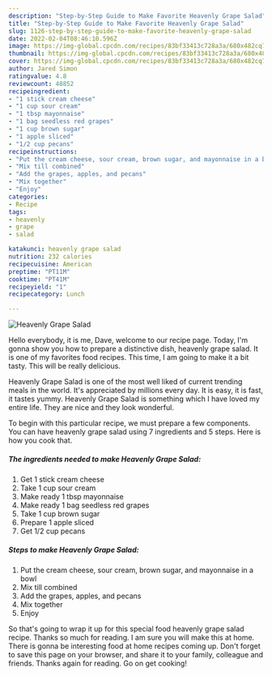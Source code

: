 ```yaml
---
description: "Step-by-Step Guide to Make Favorite Heavenly Grape Salad"
title: "Step-by-Step Guide to Make Favorite Heavenly Grape Salad"
slug: 1126-step-by-step-guide-to-make-favorite-heavenly-grape-salad
date: 2022-02-04T08:46:10.596Z
image: https://img-global.cpcdn.com/recipes/83bf33413c728a3a/680x482cq70/heavenly-grape-salad-recipe-main-photo.jpg
thumbnail: https://img-global.cpcdn.com/recipes/83bf33413c728a3a/680x482cq70/heavenly-grape-salad-recipe-main-photo.jpg
cover: https://img-global.cpcdn.com/recipes/83bf33413c728a3a/680x482cq70/heavenly-grape-salad-recipe-main-photo.jpg
author: Jared Simon
ratingvalue: 4.8
reviewcount: 48852
recipeingredient:
- "1 stick cream cheese"
- "1 cup sour cream"
- "1 tbsp mayonnaise"
- "1 bag seedless red grapes"
- "1 cup brown sugar"
- "1 apple sliced"
- "1/2 cup pecans"
recipeinstructions:
- "Put the cream cheese, sour cream, brown sugar, and mayonnaise in a bowl"
- "Mix till combined"
- "Add the grapes, apples, and pecans"
- "Mix together"
- "Enjoy"
categories:
- Recipe
tags:
- heavenly
- grape
- salad

katakunci: heavenly grape salad 
nutrition: 232 calories
recipecuisine: American
preptime: "PT11M"
cooktime: "PT41M"
recipeyield: "1"
recipecategory: Lunch

---
```



![Heavenly Grape Salad](https://img-global.cpcdn.com/recipes/83bf33413c728a3a/680x482cq70/heavenly-grape-salad-recipe-main-photo.jpg)

Hello everybody, it is me, Dave, welcome to our recipe page. Today, I'm gonna show you how to prepare a distinctive dish, heavenly grape salad. It is one of my favorites food recipes. This time, I am going to make it a bit tasty. This will be really delicious.



Heavenly Grape Salad is one of the most well liked of current trending meals in the world. It's appreciated by millions every day. It is easy, it is fast, it tastes yummy. Heavenly Grape Salad is something which I have loved my entire life. They are nice and they look wonderful.


To begin with this particular recipe, we must prepare a few components. You can have heavenly grape salad using 7 ingredients and 5 steps. Here is how you cook that.

<!--inarticleads1-->

##### The ingredients needed to make Heavenly Grape Salad:

1. Get 1 stick cream cheese
1. Take 1 cup sour cream
1. Make ready 1 tbsp mayonnaise
1. Make ready 1 bag seedless red grapes
1. Take 1 cup brown sugar
1. Prepare 1 apple sliced
1. Get 1/2 cup pecans




<!--inarticleads2-->

##### Steps to make Heavenly Grape Salad:

1. Put the cream cheese, sour cream, brown sugar, and mayonnaise in a bowl
1. Mix till combined
1. Add the grapes, apples, and pecans
1. Mix together
1. Enjoy




So that's going to wrap it up for this special food heavenly grape salad recipe. Thanks so much for reading. I am sure you will make this at home. There is gonna be interesting food at home recipes coming up. Don't forget to save this page on your browser, and share it to your family, colleague and friends. Thanks again for reading. Go on get cooking!
